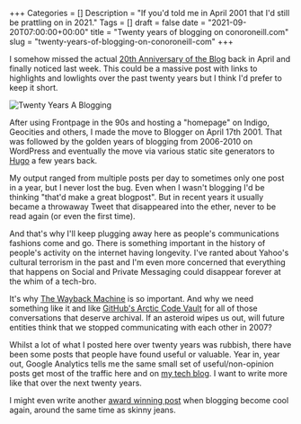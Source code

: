 +++
Categories = []
Description = "If you'd told me in April 2001 that I'd still be prattling on in 2021."
Tags = []
draft = false
date = "2021-09-20T07:00:00+00:00"
title = "Twenty years of blogging on conoroneill.com"
slug = "twenty-years-of-blogging-on-conoroneill-com"
+++

I somehow missed the actual [20th Anniversary of the Blog](https://conoroneill.com/2001/04/17/first-post/) back in April and finally noticed last week. This could be a massive post with links to highlights and lowlights over the past twenty years but I think I'd prefer to keep it short.

![Twenty Years A Blogging](/images/2021/09/20_years_a_bloggin.png)

After using Frontpage in the 90s and hosting a "homepage" on Indigo, Geocities and others, I made the move to Blogger on April 17th 2001. That was followed by the golden years of blogging from 2006-2010 on WordPress and eventually the move via various static site generators to [Hugo](https://gohugo.io/) a few years back. 

My output ranged from multiple posts per day to sometimes only one post in a year, but I never lost the bug. Even when I wasn't blogging I'd be thinking "that'd make a great blogpost". But in recent years it usually became a throwaway Tweet that disappeared into the ether, never to be read again (or even the first time).

And that's why I'll keep plugging away here as people's communications fashions come and go. There is something important in the history of people's activity on the internet having longevity. I've ranted about Yahoo's cultural terrorism in the past and I'm even more concerned that everything that happens on Social and Private Messaging could disappear forever at the whim of a tech-bro.

It's why [The Wayback Machine](https://archive.org/web/) is so important. And why we need something like it and like [GitHub's Arctic Code Vault](https://archiveprogram.github.com/) for all of those conversations that deserve archival. If an asteroid wipes us out, will future entities think that we stopped communicating with each other in 2007?

Whilst a lot of what I posted here over twenty years was rubbish, there have been some posts that people have found useful or valuable. Year in, year out, Google Analytics tells me the same small set of useful/non-opinion posts get most of the traffic here and on [my tech blog](https://conoroneill.net). I want to write more like that over the next twenty years. 

I might even write another [award winning post](https://conoroneill.com/2007/01/05/you-may-feel-a-small-prick/) when blogging become cool again, around the same time as skinny jeans.
